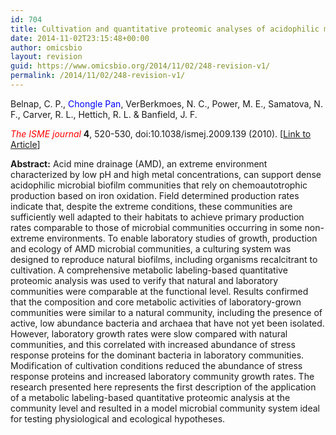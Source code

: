 ```yaml
---
id: 704
title: Cultivation and quantitative proteomic analyses of acidophilic microbial communities.
date: 2014-11-02T23:15:48+00:00
author: omicsbio
layout: revision
guid: https://www.omicsbio.org/2014/11/02/248-revision-v1/
permalink: /2014/11/02/248-revision-v1/
---
```

Belnap, C. P., <span style="color: #0000ff;">Chongle Pan</span>, VerBerkmoes, N. C., Power, M. E., Samatova, N. F., Carver, R. L., Hettich, R. L. & Banfield, J. F.

<span style="color: #ff0000;"><em>The ISME journal</em></span> **4**, 520-530, doi:10.1038/ismej.2009.139 (2010). [[Link to Article](http://www.nature.com/ismej/journal/v4/n4/full/ismej2009139a.html)]

<!--more-->

**Abstract:** Acid mine drainage (AMD), an extreme environment characterized by low pH and high metal concentrations, can support dense acidophilic microbial biofilm communities that rely on chemoautotrophic production based on iron oxidation. Field determined production rates indicate that, despite the extreme conditions, these communities are sufficiently well adapted to their habitats to achieve primary production rates comparable to those of microbial communities occurring in some non-extreme environments. To enable laboratory studies of growth, production and ecology of AMD microbial communities, a culturing system was designed to reproduce natural biofilms, including organisms recalcitrant to cultivation. A comprehensive metabolic labeling-based quantitative proteomic analysis was used to verify that natural and laboratory communities were comparable at the functional level. Results confirmed that the composition and core metabolic activities of laboratory-grown communities were similar to a natural community, including the presence of active, low abundance bacteria and archaea that have not yet been isolated. However, laboratory growth rates were slow compared with natural communities, and this correlated with increased abundance of stress response proteins for the dominant bacteria in laboratory communities. Modification of cultivation conditions reduced the abundance of stress response proteins and increased laboratory community growth rates. The research presented here represents the first description of the application of a metabolic labeling-based quantitative proteomic analysis at the community level and resulted in a model microbial community system ideal for testing physiological and ecological hypotheses.